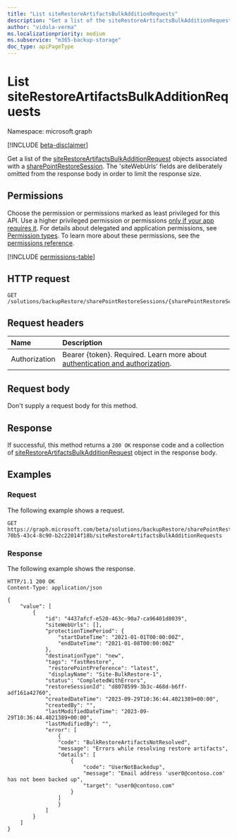 ```yaml
---
title: "List siteRestoreArtifactsBulkAdditionRequests"
description: "Get a list of the siteRestoreArtifactsBulkAdditionRequest in a SharePoint Restore Session."
author: "vidula-verma"
ms.localizationpriority: medium
ms.subservice: "m365-backup-storage"
doc_type: apiPageType
---
```


# List siteRestoreArtifactsBulkAdditionRequests

Namespace: microsoft.graph

[!INCLUDE [beta-disclaimer](../../includes/beta-disclaimer.md)]

Get a list of the [siteRestoreArtifactsBulkAdditionRequest](../resources/siterestoreartifactsbulkadditionrequest.md) objects associated with a [sharePointRestoreSession](../resources/sharepointrestoresession.md).
The 'siteWebUrls' fields are deliberately omitted from the response body in order to limit the response size.

## Permissions

Choose the permission or permissions marked as least privileged for this API. Use a higher privileged permission or permissions [only if your app requires it](/graph/permissions-overview#best-practices-for-using-microsoft-graph-permissions). For details about delegated and application permissions, see [Permission types](/graph/permissions-overview#permission-types). To learn more about these permissions, see the [permissions reference](/graph/permissions-reference).

<!-- {
  "blockType": "permissions",
  "name": "sharepointrestoresession-list-siterestoreartifactsbulkadditionrequests-permissions"
}
-->
[!INCLUDE [permissions-table](../includes/permissions/sharepointrestoresession-list-siterestoreartifactsbulkadditionrequests-permissions.md)]

## HTTP request

<!-- {
  "blockType": "ignored"
}
-->
``` http
GET /solutions/backupRestore/sharePointRestoreSessions/{sharePointRestoreSessionId}/siteRestoreArtifactsBulkAdditionRequests
```

## Request headers

|Name|Description|
|:---|:---|
|Authorization|Bearer {token}. Required. Learn more about [authentication and authorization](/graph/auth/auth-concepts).|

## Request body

Don't supply a request body for this method.

## Response

If successful, this method returns a `200 OK` response code and a collection of [siteRestoreArtifactsBulkAdditionRequest](../resources/siterestoreartifactsbulkadditionrequest.md) object in the response body.

## Examples

### Request

The following example shows a request.
<!-- {
  "blockType": "request",
  "name": "list_siterestoreartifactsbulkadditionrequest"
}
-->
``` http
GET https://graph.microsoft.com/beta/solutions/backupRestore/sharePointRestoreSessions/959ba739-70b5-43c4-8c90-b2c22014f18b/siteRestoreArtifactsBulkAdditionRequests
```


### Response

The following example shows the response.
<!-- {
  "blockType": "response",
  "truncated": true,
  "@odata.type": "microsoft.graph.siteRestoreArtifactsBulkAdditionRequest"
}
-->
``` http
HTTP/1.1 200 OK
Content-Type: application/json

{
    "value": [
        {
            "id": "4437afcf-e520-463c-90a7-ca96401d8039",
            "siteWebUrls": [],
            "protectionTimePeriod": {
                "startDateTime": "2021-01-01T00:00:00Z",
                "endDateTime": "2021-01-08T00:00:00Z"
            },
            "destinationType": "new",
            "tags": "fastRestore",
             "restorePointPreference": "latest",
             "displayName": "Site-BulkRestore-1",
            "status": "CompletedWithErrors",
            "restoreSessionId": "d8078599-3b3c-468d-b6ff-adf161a42760",
            "createdDateTime": "2023-09-29T10:36:44.4021389+00:00",
            "createdBy": "",
            "lastModifiedDateTime": "2023-09-29T10:36:44.4021389+00:00",
            "lastModifiedBy": "",
            "error": [
                {
                "code": "BulkRestoreArtifactsNotResolved",
                "message": "Errors while resolving restore artifacts",
                "details": [
                    {
                        "code": "UserNotBackedup",
                        "message": "Email address 'user0@contoso.com' has not been backed up",
                        "target": "user0@contoso.com"
                    }
                ]
                }
            ]
        }
    ]
}
```

